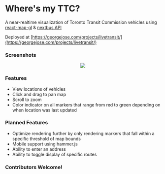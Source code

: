 # Where's my TTC?

A near-realtime visualization of Toronto Transit Commission vehicles using [react-map-gl](https://github.com/uber/react-map-gl) & [nextbus API](https://www.nextbus.com)

Deployed at [https://georgejose.com/projects/livetransit/](https://georgejose.com/projects/livetransit/)

### Screenshots

<p align="center">
	<img src="https://raw.githubusercontent.com/G2Jose/wheres-my-ttc/master/screenshots/Screenshot-2.png"/>
</p>

### Features

- View locations of vehicles
- Click and drag to pan map
- Scroll to zoom
- Color indicator on all markers that range from red to green depending on when location was last updated

### Planned Features

- Optimize rendering further by only rendering markers that fall within a specific threshold of map bounds
- Mobile support using hammer.js
- Ability to enter an address
- Ability to toggle display of specific routes

### Contributors Welcome!
